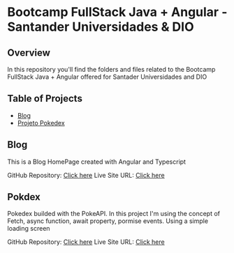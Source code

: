
# Bootcamp FullStack Java + Angular - Santander Universidades & DIO

## Overview
In this repository you'll find the folders and files related to the Bootcamp FullStack Java + Angular offered for Santader Universidades and DIO

## Table of Projects

- [Blog](#blog)
- [Projeto Pokedex](#pokdex)

## Blog

This is a Blog HomePage created with Angular and Typescript


GitHub Repository: [Click here](https://github.com/xtirian/BootcampSantanderDIO/tree/main/1.Primeiras%20P%C3%A1ginas%20Interativas%20com%20JS/5.Dominando%20protocolo%20HTTP%20e%20integrando%20com%20a%20pokeAPI/1.Integrando%20com%20a%20PokeAPI)
Live Site URL: [Click here](https://pokedex-xtirian.vercel.app/)

## Pokdex

Pokedex builded with the PokeAPI. In this project I'm using the concept of Fetch, async function, await property, pormise events. Using a simple loading screen


GitHub Repository: [Click here](https://github.com/xtirian/BootcampSantanderDIO/tree/main/1.Primeiras%20P%C3%A1ginas%20Interativas%20com%20JS/5.Dominando%20protocolo%20HTTP%20e%20integrando%20com%20a%20pokeAPI/1.Integrando%20com%20a%20PokeAPI)
Live Site URL: [Click here](https://pokedex-xtirian.vercel.app/)




